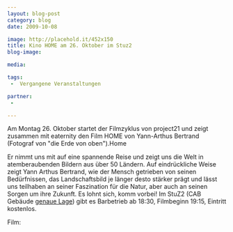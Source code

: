 ```yaml
---
layout: blog-post
category: blog
date: 2009-10-08

image: http://placehold.it/452x150
title: Kino HOME am 26. Oktober im Stuz2
blog-image:  

media: 

tags:
 -  Vergangene Veranstaltungen

partner:
 -  

---
```


 Am Montag 26. Oktober startet der Filmzyklus von project21 und zeigt zusammen mit eaternity den Film HOME von Yann-Arthus Bertrand (Fotograf von "die Erde von oben").Home

Er nimmt uns mit auf eine spannende Reise und zeigt uns die Welt in atemberaubenden Bildern aus über 50 Ländern. Auf eindrückliche Weise zeigt Yann Arthus Bertrand, wie der Mensch getrieben von seinen Bedürfnissen, das Landschaftsbild je länger desto stärker prägt und lässt uns teilhaben an seiner Faszination für die Natur, aber auch an seinen Sorgen um ihre Zukunft. Es lohnt sich, komm vorbei! Im StuZ2 (CAB Gebäude [genaue Lage][1]) gibt es Barbetrieb ab 18:30, Filmbeginn 19:15, Eintritt kostenlos. 

[1]: http://www.filmstelle.ethz.ch/kontakt/
Film: 
